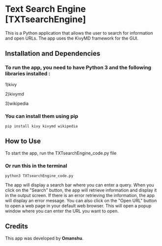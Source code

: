 # Text Search Engine [TXTsearchEngine]
This is a Python application that allows the user to search for information and open URLs. The app uses the KivyMD framework for the GUI.

## Installation and Dependencies
### To run the app, you need to have Python 3 and the following libraries installed :
1)kivy

2)kivymd

3)wikipedia

### You can install them using pip
```
pip install kivy kivymd wikipedia
```

## How to Use
To start the app, run the TXTsearchEngine_code.py file
### Or run this in the terminal
```
python3 TXTsearchEngine_code.py
```

The app will display a search bar where you can enter a query. When you click on the "Search" button, the app will retrieve information and display it in the output screen. If there is an error retrieving the information, the app will display an error message.
You can also click on the "Open URL" button to open a web page in your default web browser. This will open a popup window where you can enter the URL you want to open.

## Credits 
This app was developed by **Omanshu**.
